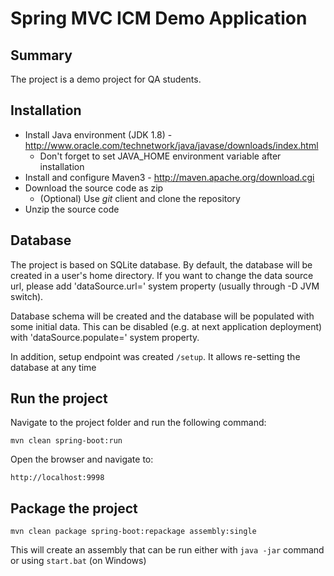 Spring MVC ICM Demo Application
=========================================

Summary
-------

The project is a demo project for QA students.

Installation
------------

* Install Java environment (JDK 1.8) - http://www.oracle.com/technetwork/java/javase/downloads/index.html
  * Don't forget to set JAVA_HOME environment variable after installation
* Install and configure Maven3 - http://maven.apache.org/download.cgi
* Download the source code as zip
  * (Optional) Use *git* client and clone the repository
* Unzip the source code

Database
--------

The project is based on SQLite database. By default, the database will be created in a user's home directory.
If you want to change the data source url, please add 'dataSource.url=<url>' system property (usually through -D JVM switch).

Database schema will be created and the database will be populated with some initial data.
This can be disabled (e.g. at next application deployment) with 'dataSource.populate=<boolean>' system property.

In addition, setup endpoint was created `/setup`. It allows re-setting the database at any time

Run the project
---------------

Navigate to the project folder and run the following command:

	mvn clean spring-boot:run

Open the browser and navigate to:

    http://localhost:9998

Package the project
-------------------

    mvn clean package spring-boot:repackage assembly:single

This will create an assembly that can be run either with `java -jar` command or using `start.bat` (on Windows)